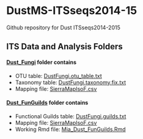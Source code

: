 # DustMS-ITSseqs2014-15

Github repository for Dust ITSseqs2014-2015

## ITS Data and Analysis Folders

#### [Dust_Fungi](Dust_Fungi/) folder contains
- OTU table: [DustFungi.otu_table.txt](Dust_Fungi/DustFungi.otu_table.txt)
- Taxonomy table: [DustFungi.taxonomy.fix.txt](Dust_Fungi/DustFungi.taxonomy.fix.txt)
- Mapping file: [SierraMapIsoF.csv](Dust_Fungi/SierraMapIsoF.csv)


#### [Dust_FunGuilds](Dust_FunGuilds/) folder contains
- Functional Guilds table: [DustFungi.guilds.txt](Dust_FunGuilds/DustFungi.guilds.txt)
- Mapping file: [SierraMapIsoF.csv](Dust_FunGuilds/SierraMapIsoF.csv)
- Working Rmd file: [Mia_Dust_FunGuilds.Rmd](Dust_FunGuilds/Mia_Dust_FunGuilds.Rmd)
